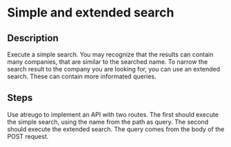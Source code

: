 # Simple and extended search

## Description
Execute a simple search. You may recognize that the results can contain many companies, that are similar to the searched name.
To narrow the search result to the company you are looking for, you can use an extended search.
These can contain more informated queries.

## Steps
Use atreugo to implement an API with two routes.
The first should execute the simple search, using the name from the path as query.
The second should execute the extended search. The query comes from the body of the POST request.